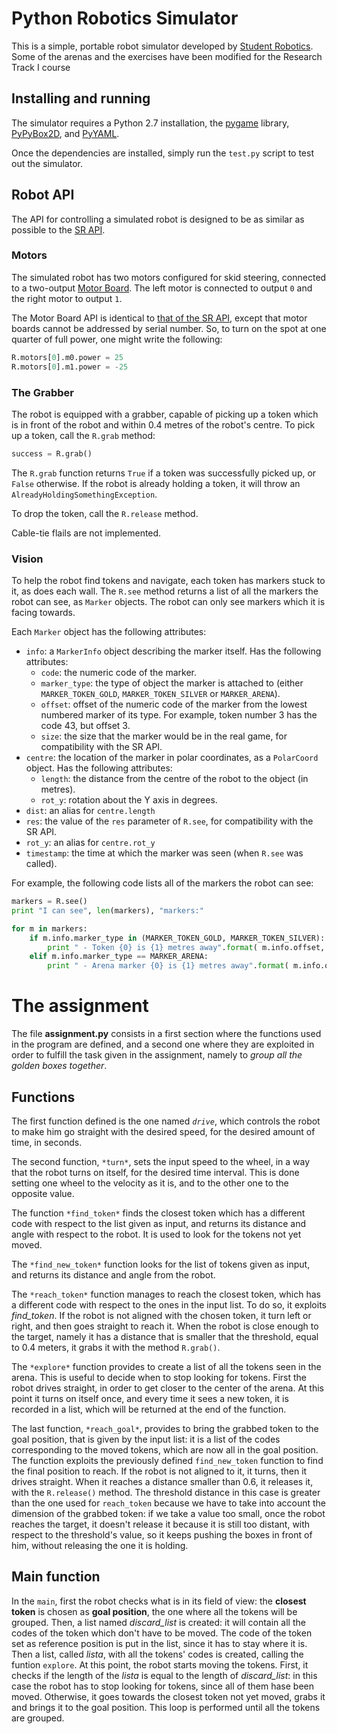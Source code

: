 Python Robotics Simulator
================================

This is a simple, portable robot simulator developed by [Student Robotics](https://studentrobotics.org).
Some of the arenas and the exercises have been modified for the Research Track I course

Installing and running
----------------------

The simulator requires a Python 2.7 installation, the [pygame](http://pygame.org/) library, [PyPyBox2D](https://pypi.python.org/pypi/pypybox2d/2.1-r331), and [PyYAML](https://pypi.python.org/pypi/PyYAML/).

Once the dependencies are installed, simply run the `test.py` script to test out the simulator.


Robot API
---------

The API for controlling a simulated robot is designed to be as similar as possible to the [SR API][sr-api].

### Motors ###

The simulated robot has two motors configured for skid steering, connected to a two-output [Motor Board](https://studentrobotics.org/docs/kit/motor_board). The left motor is connected to output `0` and the right motor to output `1`.

The Motor Board API is identical to [that of the SR API](https://studentrobotics.org/docs/programming/sr/motors/), except that motor boards cannot be addressed by serial number. So, to turn on the spot at one quarter of full power, one might write the following:

```python
R.motors[0].m0.power = 25
R.motors[0].m1.power = -25
```

### The Grabber ###

The robot is equipped with a grabber, capable of picking up a token which is in front of the robot and within 0.4 metres of the robot's centre. To pick up a token, call the `R.grab` method:

```python
success = R.grab()
```

The `R.grab` function returns `True` if a token was successfully picked up, or `False` otherwise. If the robot is already holding a token, it will throw an `AlreadyHoldingSomethingException`.

To drop the token, call the `R.release` method.

Cable-tie flails are not implemented.

### Vision ###

To help the robot find tokens and navigate, each token has markers stuck to it, as does each wall. The `R.see` method returns a list of all the markers the robot can see, as `Marker` objects. The robot can only see markers which it is facing towards.

Each `Marker` object has the following attributes:

* `info`: a `MarkerInfo` object describing the marker itself. Has the following attributes:
  * `code`: the numeric code of the marker.
  * `marker_type`: the type of object the marker is attached to (either `MARKER_TOKEN_GOLD`, `MARKER_TOKEN_SILVER` or `MARKER_ARENA`).
  * `offset`: offset of the numeric code of the marker from the lowest numbered marker of its type. For example, token number 3 has the code 43, but offset 3.
  * `size`: the size that the marker would be in the real game, for compatibility with the SR API.
* `centre`: the location of the marker in polar coordinates, as a `PolarCoord` object. Has the following attributes:
  * `length`: the distance from the centre of the robot to the object (in metres).
  * `rot_y`: rotation about the Y axis in degrees.
* `dist`: an alias for `centre.length`
* `res`: the value of the `res` parameter of `R.see`, for compatibility with the SR API.
* `rot_y`: an alias for `centre.rot_y`
* `timestamp`: the time at which the marker was seen (when `R.see` was called).

For example, the following code lists all of the markers the robot can see:

```python
markers = R.see()
print "I can see", len(markers), "markers:"

for m in markers:
    if m.info.marker_type in (MARKER_TOKEN_GOLD, MARKER_TOKEN_SILVER):
        print " - Token {0} is {1} metres away".format( m.info.offset, m.dist )
    elif m.info.marker_type == MARKER_ARENA:
        print " - Arena marker {0} is {1} metres away".format( m.info.offset, m.dist )
```
The assignment
================================
The file **assignment.py** consists in a first section where the functions used in the program are defined, and a second one where they are exploited in order to fulfill the task given in the assignment, namely to *group all the golden boxes together*.

Functions
----------------------
The first function defined is the one named *`drive`*, which controls the robot to make him go straight with the desired speed, for the desired amount of time, in seconds.

The second function, `*turn*`, sets the input speed to the wheel, in a way that the robot turns on itself, for the desired time interval. This is done setting one wheel to the velocity as it is, and to the other one to the opposite value.

The function `*find_token*` finds the closest token which has a different code with respect to the list given as input, and returns its distance and angle with respect to the robot. It is used to look for the tokens not yet moved.

The `*find_new_token*` function looks for the list of tokens given as input, and returns its distance and angle from the robot.

The `*reach_token*` function manages to reach the closest token, which has a different code with respect to the ones in the input list. To do so, it exploits *find_token*. If the robot is not aligned with the chosen token, it turn left or right, and then goes straight to reach it. When the robot is close enough to the target, namely it has a distance that is smaller that the threshold, equal to 0.4 meters, it grabs it with the method `R.grab()`.

The `*explore*` function provides to create a list of all the tokens seen in the arena. This is useful to decide when to stop looking for tokens.
First the robot drives straight, in order to get closer to the center of the arena. At this point it turns on itself once, and every time it sees a new token, it is recorded in a list, which will be returned at the end of the function.

The last function, `*reach_goal*`, provides to bring the grabbed token to the goal position, that is given by the input list: it is a list of the codes corresponding to the moved tokens, which are now all in the goal position. The function exploits the previously defined `find_new_token` function to find the final position to reach.
If the robot is not aligned to it, it turns, then it drives straight. When it reaches a distance smaller than 0.6, it releases it, with the `R.release()` method.
The threshold distance in this case is greater than the one used for `reach_token` because we have to take into account the dimension of the grabbed token: if we take a value too small, once the robot reaches the target, it doesn't release it because it is still too distant, with respect to the threshold's value, so it keeps pushing the boxes in front of him, without releasing the one it is holding.

Main function
----------------------
In the `main`, first the robot checks what is in its field of view: the **closest token** is chosen as **goal position**, the one where all the tokens will be grouped.
Then, a list named *discard_list* is created: it will contain all the codes of the token which don't have to be moved. The code of the token set as reference position is put in the list, since it has to stay where it is.
Then a list, called *lista*, with all the tokens' codes is created, calling the funtion `explore`. 
At this point, the robot starts moving the tokens.
First, it checks if the length of the *lista* is equal to the length of *discard_list*: in this case the robot has to stop looking for tokens, since all of them hase been moved. Otherwise, it goes towards the closest token not yet moved, grabs it and brings it to the goal position.
This loop is performed until all the tokens are grouped.

[sr-api]: https://studentrobotics.org/docs/programming/sr/
